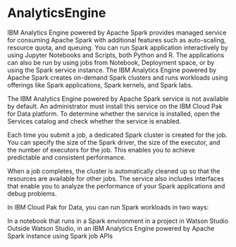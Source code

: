 # AnalyticsEngine
IBM Analytics Engine powered by Apache Spark provides managed service for consuming Apache Spark with additional features such as auto-scaling, resource quota, and queuing. You can run Spark application interactively by using Jupyter Notebooks and Scripts, both Python and R. The applications can also be run by using jobs from Notebook, Deployment space, or by using the Spark service instance. The IBM Analytics Engine powered by Apache Spark creates on-demand Spark clusters and runs workloads using offerings like Spark applications, Spark kernels, and Spark labs.

The IBM Analytics Engine powered by Apache Spark service is not available by default. An administrator must install this service on the IBM Cloud Pak for Data platform. To determine whether the service is installed, open the Services catalog and check whether the service is enabled.

Each time you submit a job, a dedicated Spark cluster is created for the job. You can specify the size of the Spark driver, the size of the executor, and the number of executors for the job. This enables you to achieve predictable and consistent performance.

When a job completes, the cluster is automatically cleaned up so that the resources are available for other jobs. The service also includes interfaces that enable you to analyze the performance of your Spark applications and debug problems.

In IBM Cloud Pak for Data, you can run Spark workloads in two ways:

In a notebook that runs in a Spark environment in a project in Watson Studio
Outside Watson Studio, in an IBM Analytics Engine powered by Apache Spark instance using Spark job APIs
